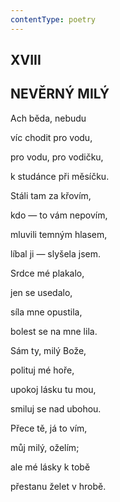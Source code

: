 ```yaml
---
contentType: poetry
---
```


## XVIII  

## NEVĚRNÝ MILÝ

Ach běda, nebudu  

víc chodit pro vodu,

pro vodu, pro vodičku,

k studánce při měsíčku.

Stáli tam za křovím,

kdo — to vám nepovím,

mluvili temným hlasem,

líbal ji — slyšela jsem.

Srdce mé plakalo,

jen se usedalo,

síla mne opustila,

bolest se na mne lila.

Sám ty, milý Bože,

polituj mé hoře,

upokoj lásku tu mou,

smiluj se nad ubohou.

Přece tě, já to vím,

můj milý, oželím;

ale mé lásky k tobě

přestanu želet v hrobě.
